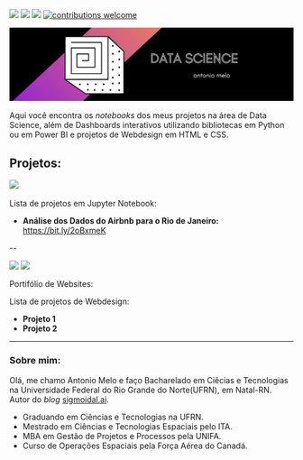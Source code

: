 <a href='https://www.linkedin.com/in/antonio-melo-6b3927201/'><img src="https://img.shields.io/badge/LinkedIn-0077B5?style=for-the-badge&logo=linkedin&logoColor=white"></a>
<a href='https://www.fiverr.com/users/antonio26_/seller_dashboard'><img src="https://img.shields.io/badge/fiverr-1DBF73?style=for-the-badge&amp;logo=fiverr&amp;logoColor=white"></a> [![](https://img.shields.io/badge/python-3.7+-blue.svg)](https://www.python.org/downloads/release/python-365/) [![contributions welcome](https://img.shields.io/badge/contributions-welcome-purple.svg?style=flat)](https://github.com/carlosfab/data_science/issues)

<p align="center">
  <img src="/img/DATA SCIENCE (1).png" >
</p>

Aqui você encontra os *notebooks* dos meus projetos na área de Data Science, além de Dashboards interativos utilizando bibliotecas em Python ou em Power BI e projetos de Webdesign em HTML e CSS.


## Projetos:
<p><a href='https://www.linkedin.com/in/antonio-melo-6b3927201/'><img src="https://img.shields.io/badge/Jupyter-F37626.svg?&style=for-the-badge&logo=Jupyter&logoColor=white"></a></p>
Lista de projetos em Jupyter Notebook:

* **Análise dos Dados do Airbnb para o Rio de Janeiro:** https://bit.ly/2oBxmeK

--

<p><a href='https://www.linkedin.com/in/antonio-melo-6b3927201/'><img src="https://img.shields.io/badge/CSS3-1572B6?style=for-the-badge&logo=css3&logoColor=white"></a>
<a href='https://www.linkedin.com/in/antonio-melo-6b3927201/'><img src="https://img.shields.io/badge/HTML5-E34F26?style=for-the-badge&logo=html5&logoColor=white"></a></p>
<p>Portifólio de Websites:</p>
Lista de projetos de Webdesign:

* **Projeto 1**
* **Projeto 2** 

---

### Sobre mim:

Olá, me chamo Antonio Melo e faço Bacharelado em Ciêcias e Tecnologias na Universidade Federal do Rio Grande do Norte(UFRN), em Natal-RN. Autor do *blog* [sigmoidal.ai](http://sigmoidal.ai).

* Graduando em Ciências e Tecnologias na UFRN.
* Mestrado em Ciências e Tecnologias Espaciais pelo ITA.
* MBA em Gestão de Projetos e Processos pela UNIFA.
* Curso de Operações Espaciais pela Força Aérea do Canadá.





